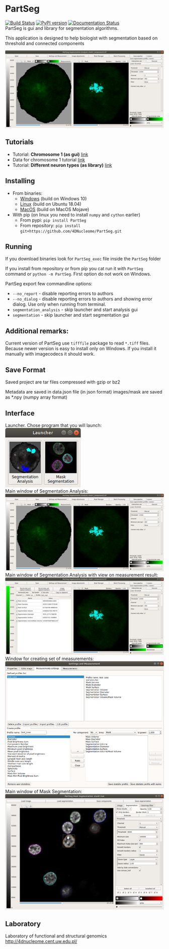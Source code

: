 # PartSeg
[![Build Status](https://travis-ci.org/4DNucleome/PartSeg.svg?branch=master)](https://travis-ci.org/4DNucleome/PartSeg) 
[![PyPI version](https://badge.fury.io/py/PartSeg.svg)](https://badge.fury.io/py/PartSeg)
[![Documentation Status](https://readthedocs.org/projects/partseg/badge/?version=latest)](https://partseg.readthedocs.io/en/latest/?badge=latest)  
PartSeg is gui and library for segmentation algorithms.

This application is designed to help biologist with segmentation 
based on threshold and connected components 

![interface](images/analysis_gui.png)

## Tutorials
* Tutorial: **Chromosome 1 (as gui)** [link](https://4dnucleome.cent.uw.edu.pl/PartSeg/tutorials/tutorial_chromosome_1/)
* Data for chromosome 1 tutorial [link](https://4dnucleome.cent.uw.edu.pl/PartSeg/Downloads/PartSeg_samples.zip)
* Tutorial: **Different neuron types (as library)** [link](https://4dnucleome.cent.uw.edu.pl/PartSeg/tutorials/tutorial_diferrent_neurons/)

## Installing
* From binaries:
  * [Windows](https://4dnucleome.cent.uw.edu.pl/PartSeg/Downloads/PartSeg-lastest-windows.zip) (build on Windows 10)
  * [Linux](https://4dnucleome.cent.uw.edu.pl/PartSeg/Downloads/PartSeg-lastest-linux.zip) (build on Ubuntu 18.04)
  * [MacOS](https://4dnucleome.cent.uw.edu.pl/PartSeg/Downloads/PartSeg-lastest-macos.zip) (build on MacOS Mojave) 
* With pip (on linux you need to install `numpy` and `cython` earlier) 
    * From pypi: `pip install PartSeg`
    * From repository: `pip install git+https://github.com/4DNucleome/PartSeg.git`
  

## Running 
If you download binaries look for `PartSeg_exec` file inside the `PartSeg` folder 

If you install from repository or from pip you cat run it with `PartSeg` command or `python -m PartSeg`. 
First option do not work on Windows. 

PartSeg export few commandline options: 
- `--no_report` - disable reporting errors to authors
- `--no_dialog` - disable reporting errors to authors and showing error dialog. Use only when running from terminal.
- `segmentation_analysis` - skip launcher and start analysis gui
- `segmentation` - skip launcher and start segmentation gui 


## Additional remarks:
Current version of PartSeg use `tifffile` package to read `*.tiff` files. Because newer version is easy to install
only on Windows. If you install it manually with imagecodecs it should work.    


## Save Format
Saved project are tar files compressed with gzip or bz2 

Metadata are saved in data.json file (in json format)
images/mask are saved as *.npy (numpy array format)


## Interface
Launcher. Chose program that you will launch:     
![launcher](images/launcher.png)  
Main window of Segmentation Analysis:  
![interface](images/analysis_gui.png)  
Main window of Segmentation Analysis with view on measurement result:  
![interface](images/analysis_gui2.png)  
Window for creating set of measurements:   
![statistics](images/statisitcs.png)  
Main window of Mask Segmentation:  
![mask interface](images/mask_gui.png)  



## Laboratory
Laboratory of functional and structural genomics
http://4dnucleome.cent.uw.edu.pl/


